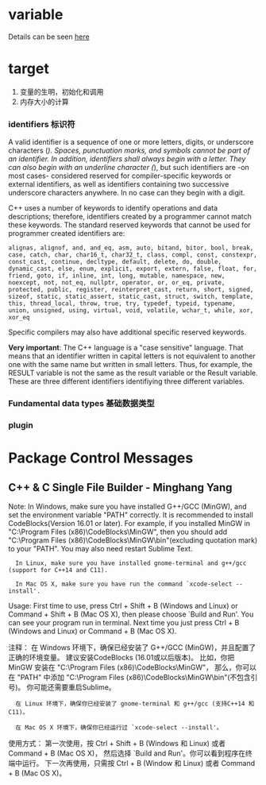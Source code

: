 # variable

Details can be seen [here](http://www.cplusplus.com/doc/tutorial/variables/)
# target
1. 变量的生明，初始化和调用
2. 内存大小的计算

### identifiers 标识符
A valid identifier is a sequence of one or more letters, digits, or underscore characters (_). Spaces, punctuation marks, and symbols cannot be part of an identifier. In addition, identifiers shall always begin with a letter. They can also begin with an underline character (_), but such identifiers are -on most cases- considered reserved for compiler-specific keywords or external identifiers, as well as identifiers containing two successive underscore characters anywhere. In no case can they begin with a digit.

C++ uses a number of keywords to identify operations and data descriptions; therefore, identifiers created by a programmer cannot match these keywords. The standard reserved keywords that cannot be used for programmer created identifiers are:

```
alignas, alignof, and, and_eq, asm, auto, bitand, bitor, bool, break, case, catch, char, char16_t, char32_t, class, compl, const, constexpr, const_cast, continue, decltype, default, delete, do, double, dynamic_cast, else, enum, explicit, export, extern, false, float, for, friend, goto, if, inline, int, long, mutable, namespace, new, noexcept, not, not_eq, nullptr, operator, or, or_eq, private, protected, public, register, reinterpret_cast, return, short, signed, sizeof, static, static_assert, static_cast, struct, switch, template, this, thread_local, throw, true, try, typedef, typeid, typename, union, unsigned, using, virtual, void, volatile, wchar_t, while, xor, xor_eq
```
Specific compilers may also have additional specific reserved keywords.

**Very important**: The C++ language is a "case sensitive" language. That means that an identifier written in capital letters is not equivalent to another one with the same name but written in small letters. Thus, for example, the RESULT variable is not the same as the result variable or the Result variable. These are three different identifiers identifiying three different variables.


### Fundamental data types 基础数据类型


### plugin
Package Control Messages
========================

C++ & C Single File Builder - Minghang Yang
-------------------------------------------

  Note:
      In Windows, make sure you have installed G++/GCC (MinGW), and set the environment variable "PATH" correctly.
      It is recommended to install CodeBlocks(Version 16.01 or later).
      For example, if you installed MinGW in "C:\Program Files (x86)\CodeBlocks\MinGW",
      then you should add "C:\Program Files (x86)\CodeBlocks\MinGW\bin"(excluding quotation mark) to your "PATH".
      You may also need restart Sublime Text.
  
      In Linux, make sure you have installed gnome-terminal and g++/gcc (support for C++14 and C11).
  
      In Mac OS X, make sure you have run the command `xcode-select --install'.
  
  Usage:
      First time to use, press Ctrl + Shift + B (Windows and Linux) or 
      Command + Shift + B (Mac OS X), then please choose `Build and Run'.
      You can see your program run in terminal.
      Next time you just press Ctrl + B (Windows and Linux) or Command + B (Mac OS X).
  
  注释：
      在 Windows 环境下，确保已经安装了 G++/GCC (MinGW)，并且配置了正确的环境变量。
      建议安装CodeBlocks (16.01或以后版本)。
      比如，你把 MinGW 安装在 "C:\Program Files (x86)\CodeBlocks\MinGW"，
      那么，你可以在 "PATH" 中添加 "C:\Program Files (x86)\CodeBlocks\MinGW\bin"(不包含引号)。
      你可能还需要重启Sublime。
  
      在 Linux 环境下，确保你已经安装了 gnome-terminal 和 g++/gcc (支持C++14 和 C11)。
  
      在 Mac OS X 环境下，确保你已经运行过 `xcode-select --install'。
  
  使用方式：
      第一次使用，按 Ctrl + Shift + B (Windows 和 Linux) 或者 Command + B (Mac OS X)，
      然后选择 `Build and Run'。你可以看到程序在终端中运行。
      下一次再使用，只需按 Ctrl + B (Window 和 Linux) 或者 Command + B (Mac OS X)。
